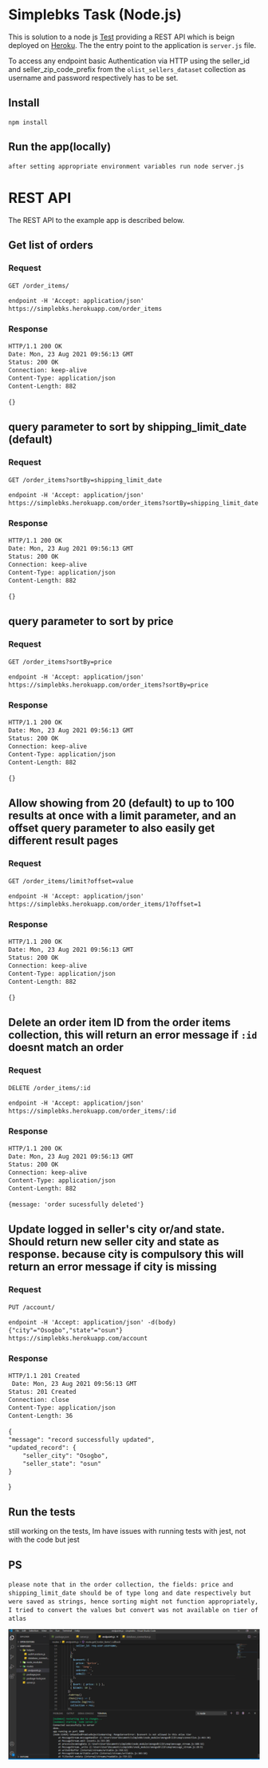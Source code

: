 # Simplebks Task (Node.js)

This is solution to a node js [Test](https://www.notion.so/Task-Node-js-e5ff906068ac4b8abc245d33e7db5278) providing a REST
API which is beign deployed on [Heroku](https://simplebks.herokuapp.com). The the entry point to the application is `server.js` file.

To access any endpoint basic Authentication via HTTP using the seller_id and seller_zip_code_prefix from the `olist_sellers_dataset` collection as username and password respectively has to be set.

## Install

    npm install

## Run the app(locally)

    after setting appropriate environment variables run node server.js

# REST API

The REST API to the example app is described below.

## Get list of orders

### Request

`GET /order_items/`

    endpoint -H 'Accept: application/json' https://simplebks.herokuapp.com/order_items

### Response

    HTTP/1.1 200 OK
    Date: Mon, 23 Aug 2021 09:56:13 GMT
    Status: 200 OK
    Connection: keep-alive
    Content-Type: application/json
    Content-Length: 882

    {}

## query parameter to sort by shipping_limit_date (default)

### Request

`GET /order_items?sortBy=shipping_limit_date`

    endpoint -H 'Accept: application/json' https://simplebks.herokuapp.com/order_items?sortBy=shipping_limit_date

### Response

    HTTP/1.1 200 OK
    Date: Mon, 23 Aug 2021 09:56:13 GMT
    Status: 200 OK
    Connection: keep-alive
    Content-Type: application/json
    Content-Length: 882

    {}

## query parameter to sort by price

### Request

`GET /order_items?sortBy=price`

    endpoint -H 'Accept: application/json' https://simplebks.herokuapp.com/order_items?sortBy=price

### Response

    HTTP/1.1 200 OK
    Date: Mon, 23 Aug 2021 09:56:13 GMT
    Status: 200 OK
    Connection: keep-alive
    Content-Type: application/json
    Content-Length: 882

    {}

## Allow showing from 20 (default) to up to 100 results at once with a limit parameter, and an offset query parameter to also easily get different result pages

### Request

`GET /order_items/limit?offset=value`

    endpoint -H 'Accept: application/json' https://simplebks.herokuapp.com/order_items/1?offset=1

### Response

    HTTP/1.1 200 OK
    Date: Mon, 23 Aug 2021 09:56:13 GMT
    Status: 200 OK
    Connection: keep-alive
    Content-Type: application/json
    Content-Length: 882

    {}

## Delete an order item ID from the order items collection, this will return an error message if `:id` doesnt match an order

### Request

`DELETE /order_items/:id`

    endpoint -H 'Accept: application/json' https://simplebks.herokuapp.com/order_items/:id

### Response

    HTTP/1.1 200 OK
    Date: Mon, 23 Aug 2021 09:56:13 GMT
    Status: 200 OK
    Connection: keep-alive
    Content-Type: application/json
    Content-Length: 882

    {message: 'order sucessfully deleted'}

## Update logged in seller's city or/and state. Should return new seller city and state as response. because city is compulsory this will return an error message if city is missing

### Request

`PUT /account/`

    endpoint -H 'Accept: application/json' -d(body) {"city"="Osogbo","state"="osun"} https://simplebks.herokuapp.com/account

### Response

    HTTP/1.1 201 Created
     Date: Mon, 23 Aug 2021 09:56:13 GMT
    Status: 201 Created
    Connection: close
    Content-Type: application/json
    Content-Length: 36

    {
    "message": "record successfully updated",
    "updated_record": {
        "seller_city": "Osogbo",
        "seller_state": "osun"
    }

}

## Run the tests

still working on the tests, Im have issues with running tests with jest, not with the code but jest

## PS

`please note that in the order collection, the fields: price and shipping_limit_date should be of type long and date respectively but were saved as strings, hence sorting might not function appropriately, I tried to convert the values but convert was not available on tier of atlas`

![error](./helpers/error.PNG)

